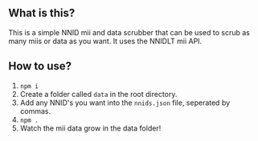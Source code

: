 ## What is this?

This is a simple NNID mii and data scrubber that can be used to scrub as many miis or data as you want. It uses the NNIDLT mii API.

## How to use?

1. `npm i`
2. Create a folder called `data` in the root directory.
3. Add any NNID's you want into the `nnids.json` file, seperated by commas.
4. `npm .`
5. Watch the mii data grow in the data folder!
